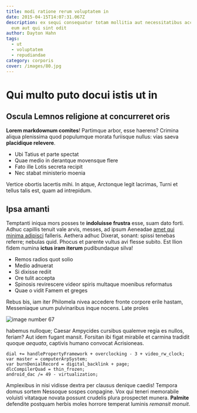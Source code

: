 ```yaml
---
title: modi ratione rerum voluptatem in
date: 2015-04-15T14:07:31.067Z
description: ex sequi consequatur totam mollitia aut necessitatibus accusantium
  eum aut qui sint odit
author: Dayton Hahn
tags:
  - ut
  - voluptatem
  - repudiandae
category: corporis
cover: /images/80.jpg
---
```


# Qui multo puto docui istis ut in

## Oscula Lemnos religione at concurreret oris

**Lorem markdownum comites**! Partimque arbor, esse haerens? Crimina aliqua
plenissima quod populumque morata furiisque nullus: vias saeva **placidique
relevere**.

- Ubi Tatius et parte spectat
- Quae medio in derantque movensque flere
- Fato ille Lotis secreta recipit
- Nec stabat ministerio moenia

Vertice obortis lacertis mihi. In atque, Arctonque legit lacrimas, Turni et
tellus talis est, quam ad intrepidum.

## Ipsa amanti

Temptanti iniqua mors posses te **indoluisse frustra** esse, suam dato forti.
Adhuc capillis tenuit vale arvis, messes, ad ipsum Aeneadae [amet qui minima adipisci](blog/2017/7/porro-deleniti-itaque.md) falleris. Aethera adhuc Dixerat, sonant:
spissi tenebas referre; nebulas quid. Phocus et parente vultus avi flesse
subito. Est Ilion fidem numina **ictus iram iterum** pudibundaque silva!

- Remos radios quot solio
- Medio adnuerat
- Si dixisse rediit
- Ore tulit accepta
- Spinosis revirescere videor spiris multaque moenibus reformatus
- Quae o vidit Famem et greges

Rebus bis, iam iter Philomela nivea accedere fronte corpore erile hastam,
Messeniaque unum pulvinaribus inque nocens. Late proles 

![image number 67](/images/67.jpg)

 habemus nulloque; Caesar Ampycides cursibus
qualemve regia es nullos, feriam? Aut idem fugant mansit. Forsitan ibi figat
mirabile et carmina tradidit quoque *aequata*, captivis humano convocat
Acrisioneas.

```
dial += handlePropertyFramework + overclocking - 3 + video_rw_clock;
var master = computerArpSystem;
var burnDenialRecord = digital_backlink + page;
dlcCompilerQuad = thin_frozen;
android_dac /= 49 - virtualization;
```

Amplexibus in nisi vidisse dextra per clausus denique caedis! Tempora domus
sortem Nessoque sospes conpagine. Vox qui teneri memorabile voluisti vitataque
novata possunt crudelis plura prospectet munera. **Palmite** defendite postquam
herbis moles horrore temperat luminis *remansit monuit*.
